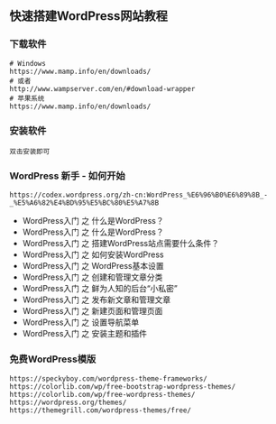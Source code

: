 ## 快速搭建WordPress网站教程

### 下载软件

    # Windows
    https://www.mamp.info/en/downloads/
    # 或者
    http://www.wampserver.com/en/#download-wrapper
    # 苹果系统
    https://www.mamp.info/en/downloads/

### 安装软件
    
    双击安装即可

### WordPress 新手 - 如何开始

    https://codex.wordpress.org/zh-cn:WordPress_%E6%96%B0%E6%89%8B_-_%E5%A6%82%E4%BD%95%E5%BC%80%E5%A7%8B

- WordPress入门 之 什么是WordPress？
- WordPress入门 之 什么是WordPress？
- WordPress入门 之 搭建WordPress站点需要什么条件？
- WordPress入门 之 如何安装WordPress
- WordPress入门 之 WordPress基本设置
- WordPress入门 之 创建和管理文章分类
- WordPress入门 之 鲜为人知的后台“小私密”
- WordPress入门 之 发布新文章和管理文章
- WordPress入门 之 新建页面和管理页面
- WordPress入门 之 设置导航菜单
- WordPress入门 之 安装主题和插件


### 免费WordPress模版

    https://speckyboy.com/wordpress-theme-frameworks/
    https://colorlib.com/wp/free-bootstrap-wordpress-themes/
    https://colorlib.com/wp/free-wordpress-themes/
    https://wordpress.org/themes/
    https://themegrill.com/wordpress-themes/free/
